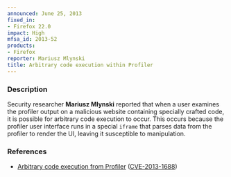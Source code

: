 ```yaml
---
announced: June 25, 2013
fixed_in:
- Firefox 22.0
impact: High
mfsa_id: 2013-52
products:
- Firefox
reporter: Mariusz Mlynski
title: Arbitrary code execution within Profiler
---
```


<h3>Description</h3>

<p>Security researcher <strong>Mariusz Mlynski</strong> reported that when a
user examines the profiler output on a malicious website containing specially
crafted code, it is possible for arbitrary code execution to occur. This occurs
because the profiler user interface runs in a special <code>iframe</code> that
parses data from the profiler to render the UI, leaving it susceptible to
manipulation.</p>

<h3>References</h3>

<ul>
  <li><a href="https://bugzilla.mozilla.org/show_bug.cgi?id=873966">
       Arbitrary code execution from Profiler</a> (<a href="http://cve.mitre.org/cgi-bin/cvename.cgi?name=CVE-2013-1688" class="ex-ref">CVE-2013-1688</a>)</li>
</ul>




